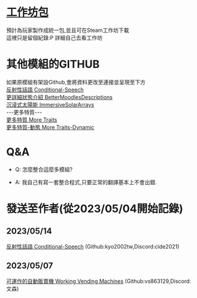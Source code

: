 # [工作坊包](https://steamcommunity.com/sharedfiles/filedetails/?id=2730159518)
預計為玩家製作成統一包,並且可在Steam工作坊下載    
這裡只是留個紀錄:P 詳細自己去看工作坊
# 其他模組的GITHUB
如果原模組有架設Github,會將資料更改至連接並呈現至下方  
[反射性話語 Conditional-Speech](https://github.com/ChuckTheSheep/zomboid-cnd-speech/tree/master/Contents/mods/zomboid-cnd-speech/media/lua/shared/Translate/CH)  
[更詳細狀態介紹 BetterMoodlesDescriptions](https://github.com/xChillax/PZBetterMoodlesDescriptions/tree/main/CH)  
[沉浸式太陽能 ImmersiveSolarArrays](https://github.com/radx5Blue/ImmersiveSolarArrays/tree/main/Contents/mods/ImmersiveSolarArrays/media/lua/shared/Translate/CH)   
---更多特質---  
[更多特質 More Traits](https://github.com/hypnotoadtrance/MoreTraits/tree/master/Contents/mods/More%20Traits/media/lua/shared/Translate/CH)  
[更多特質-動態 More Traits-Dynamic](https://github.com/hypnotoadtrance/MoreTraits/tree/master/Contents/mods/More%20Traits%20-%20Dynamic/media/lua/shared/Translate)  
# Q&A
* Q: 怎麼整合這麼多模組?

+ A: 我自己有寫一套整合程式,只要正常的翻譯基本上不會出錯.

# 發送至作者(從2023/05/04開始記錄)
## 2023/05/14
[反射性話語 Conditional-Speech](https://steamcommunity.com/sharedfiles/filedetails/?id=2398253681)  (Github:kyo2002tw,Discord:cide2021)  
## 2023/05/07
[可運作的自動販賣機 Working Vending Machines](https://steamcommunity.com/sharedfiles/filedetails/?id=2934155949) (Github:vs863129,Discord:文森)
